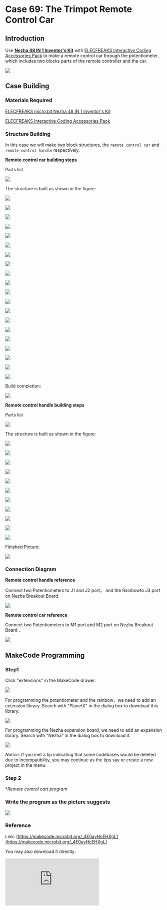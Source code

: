 ﻿# Case 69: The Trimpot Remote Control Car
## Introduction

Use **[Nezha 48 IN 1 Inventor's Kit](https://www.elecfreaks.com/nezha-inventor-s-kit-for-micro-bit-without-micro-bit-board.html)** with [ELECFREAKS Interactive Coding Accessories Pack](https://www.elecfreaks.com/interactive-coding-accessories-pack.html)
to make a remote control car through the potentiometer, which includes two blocks parts of the remote controller and the car.

![](https://wiki-media-ef.oss-cn-hongkong.aliyuncs.com//images/neza-inventor-s-kit-case-69-01.png)

## Case Building

### Materials Required

[ELECFREAKS micro:bit Nezha 48 IN 1 Inventor's Kit ](https://www.elecfreaks.com/nezha-inventor-s-kit-for-micro-bit-without-micro-bit-board.html)

[ELECFREAKS Interactive Coding Accessories Pack](https://www.elecfreaks.com/interactive-coding-accessories-pack.html)


### Structure Building

In this case we will make two block structures, the `remote control car` and `remote control handle` respectively.

**Remote control car building steps**

Parts list

![](https://wiki-media-ef.oss-cn-hongkong.aliyuncs.com//images/neza-inventor-s-kit-case-69-02.png)

The structure is built as shown in the figure:

![](https://wiki-media-ef.oss-cn-hongkong.aliyuncs.com//images/neza-inventor-s-kit-step-69-01.png)

![](https://wiki-media-ef.oss-cn-hongkong.aliyuncs.com//images/neza-inventor-s-kit-step-69-02.png)

![](https://wiki-media-ef.oss-cn-hongkong.aliyuncs.com//images/neza-inventor-s-kit-step-69-03.png)

![](https://wiki-media-ef.oss-cn-hongkong.aliyuncs.com//images/neza-inventor-s-kit-step-69-04.png)

![](https://wiki-media-ef.oss-cn-hongkong.aliyuncs.com//images/neza-inventor-s-kit-step-69-05.png)

![](https://wiki-media-ef.oss-cn-hongkong.aliyuncs.com//images/neza-inventor-s-kit-step-69-06.png)

![](https://wiki-media-ef.oss-cn-hongkong.aliyuncs.com//images/neza-inventor-s-kit-step-69-07.png)

![](https://wiki-media-ef.oss-cn-hongkong.aliyuncs.com//images/neza-inventor-s-kit-step-69-08.png)

![](https://wiki-media-ef.oss-cn-hongkong.aliyuncs.com//images/neza-inventor-s-kit-step-69-09.png)

![](https://wiki-media-ef.oss-cn-hongkong.aliyuncs.com//images/neza-inventor-s-kit-step-69-10.png)

![](https://wiki-media-ef.oss-cn-hongkong.aliyuncs.com//images/neza-inventor-s-kit-step-69-11.png)

![](https://wiki-media-ef.oss-cn-hongkong.aliyuncs.com//images/neza-inventor-s-kit-step-69-12.png)

![](https://wiki-media-ef.oss-cn-hongkong.aliyuncs.com//images/neza-inventor-s-kit-step-69-13.png)

![](https://wiki-media-ef.oss-cn-hongkong.aliyuncs.com//images/neza-inventor-s-kit-step-69-14.png)

![](https://wiki-media-ef.oss-cn-hongkong.aliyuncs.com//images/neza-inventor-s-kit-step-69-15.png)

![](https://wiki-media-ef.oss-cn-hongkong.aliyuncs.com//images/neza-inventor-s-kit-step-69-16.png)

![](https://wiki-media-ef.oss-cn-hongkong.aliyuncs.com//images/neza-inventor-s-kit-step-69-17.png)

![](https://wiki-media-ef.oss-cn-hongkong.aliyuncs.com//images/neza-inventor-s-kit-step-69-18.png)

![](https://wiki-media-ef.oss-cn-hongkong.aliyuncs.com//images/neza-inventor-s-kit-step-69-19.png)

![](https://wiki-media-ef.oss-cn-hongkong.aliyuncs.com//images/neza-inventor-s-kit-step-69-20.png)



Build completion:

![](https://wiki-media-ef.oss-cn-hongkong.aliyuncs.com//images/neza-inventor-s-kit-step-69-21.png)

**Remote control handle building steps**

Parts list

![](https://wiki-media-ef.oss-cn-hongkong.aliyuncs.com//images/neza-inventor-s-kit-case-69-03.png)


The structure is built as shown in the figure:

![](https://wiki-media-ef.oss-cn-hongkong.aliyuncs.com//images/neza-inventor-s-kit-step-69-22.png)

![](https://wiki-media-ef.oss-cn-hongkong.aliyuncs.com//images/neza-inventor-s-kit-step-69-23.png)

![](https://wiki-media-ef.oss-cn-hongkong.aliyuncs.com//images/neza-inventor-s-kit-step-69-24.png)

![](https://wiki-media-ef.oss-cn-hongkong.aliyuncs.com//images/neza-inventor-s-kit-step-69-25.png)

![](https://wiki-media-ef.oss-cn-hongkong.aliyuncs.com//images/neza-inventor-s-kit-step-69-26.png)

![](https://wiki-media-ef.oss-cn-hongkong.aliyuncs.com//images/neza-inventor-s-kit-step-69-27.png)

![](https://wiki-media-ef.oss-cn-hongkong.aliyuncs.com//images/neza-inventor-s-kit-step-69-28.png)

![](https://wiki-media-ef.oss-cn-hongkong.aliyuncs.com//images/neza-inventor-s-kit-step-69-29.png)

![](https://wiki-media-ef.oss-cn-hongkong.aliyuncs.com//images/neza-inventor-s-kit-step-69-30.png)

![](https://wiki-media-ef.oss-cn-hongkong.aliyuncs.com//images/neza-inventor-s-kit-step-69-31.png)

![](https://wiki-media-ef.oss-cn-hongkong.aliyuncs.com//images/neza-inventor-s-kit-step-69-32.png)




Finished Picture:

![](https://wiki-media-ef.oss-cn-hongkong.aliyuncs.com//images/neza-inventor-s-kit-step-69-33.png)



### Connection Diagram

**Remote control handle reference**

Connect two Potentiometers to J1 and J2 port， and the Rainbowto  J3 port on Nezha Breakout Board.

![](https://wiki-media-ef.oss-cn-hongkong.aliyuncs.com//images/neza-inventor-s-kit-case-69-04.png)

**Remote control car reference**

Connect two Potentiometers to M1 port and M2 port on Nezha Breakout Board .

![](https://wiki-media-ef.oss-cn-hongkong.aliyuncs.com//images/neza-inventor-s-kit-case-69-05.png)

## MakeCode Programming

### Step1

Click "extensions" in the MakeCode drawer.

![](https://wiki-media-ef.oss-cn-hongkong.aliyuncs.com//images/neza-inventor-s-kit-case-37-04.png)

For programming the potentiometer and the rainbow，we need to add an extension library. Search with "PlanetX" in the dialog box to download this library.

![](https://wiki-media-ef.oss-cn-hongkong.aliyuncs.com//images/neza-inventor-s-kit-case-37-05.png)

For programming the Nezha expansion board, we need to add an expansion library. Search with "Nezha" in the dialog box to download it.

![](https://wiki-media-ef.oss-cn-hongkong.aliyuncs.com//images/neza-inventor-s-kit-case-37-06.png)

*Notice*: If you met a tip indicating that some codebases would be deleted due to incompatibility, you may continue as the tips say or create a new project in the menu.

### Step 2

**Remote control cart program*

### Write the program as the picture suggests

![](https://wiki-media-ef.oss-cn-hongkong.aliyuncs.com//images/neza-inventor-s-kit-case-69-06.png)

### Reference

Link: [https://makecode.microbit.org/_4E0ayHcEHXgL](https://makecode.microbit.org/_4E0ayHcEHXgL)

You may also download it directly:

<div
    style={{
        position: 'relative',
        paddingBottom: '60%',
        overflow: 'hidden',
    }}
>
    <iframe
        src="https://makecode.microbit.org/_4E0ayHcEHXgL"
        frameborder="0"
        sandbox="allow-popups allow-forms allow-scripts allow-same-origin"
        style={{
            position: 'absolute',
            width: '100%',
            height: '100%',
        }}
    />
</div>

Remote control handle program

### Write the program as the picture suggests

![](https://wiki-media-ef.oss-cn-hongkong.aliyuncs.com//images/neza-inventor-s-kit-case-69-07.png)

### Reference
link: [https://makecode.microbit.org/_51MbzXhRTDvq](https://makecode.microbit.org/_51MbzXhRTDvq)

You may also download it directly:

<div
    style={{
        position: 'relative',
        paddingBottom: '60%',
        overflow: 'hidden',
    }}
>
    <iframe
        src="https://makecode.microbit.org/_51MbzXhRTDvq"
        frameborder="0"
        sandbox="allow-popups allow-forms allow-scripts allow-same-origin"
        style={{
            position: 'absolute',
            width: '100%',
            height: '100%',
        }}
    />
</div>

### Result
The two potentiometers can respectively remote control the left and right wheels of the cart, through the rainbow light ring on the handle shows the speed difference between the two wheels of the cart, when the speed of the right wheel of the cart is higher, the left side of the rainbow light ring on the handle lights up, then the cart turns left; when the speed of the left wheel of the cart is higher, the right side of the rainbow light ring on the handle lights up, then the cart turns right; when the speed of the wheels on both sides of the cart does not differ much, the three lights in the middle of the rainbow ring light up, and then the car moves forward.

![](https://wiki-media-ef.oss-cn-hongkong.aliyuncs.com//images/neza-inventor-s-kit-case-69.gif)

